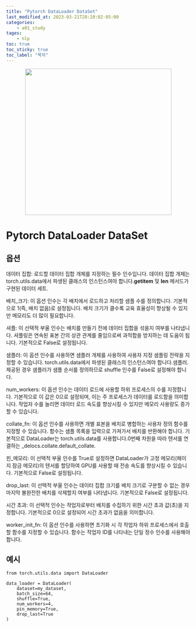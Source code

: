 ```yaml
---
title: "Pytorch DataLoader DataSet"
last_modified_at: 2023-03-21T20:20:02-05:00
categories:
    - a01_study
tages:
    - nlp
toc: true
toc_sticky: true
toc_label: "목차"
---
```



<p align="center">
<img src="../../../image/ai.png" 
width="400" height="400"/>
</p>

# Pytorch DataLoader DataSet

## 옵션
데이터 집합: 로드할 데이터 집합 개체를 지정하는 필수 인수입니다. 데이터 집합 개체는 torch.utils.data에서 파생된 클래스의 인스턴스여야 합니다.__getitem__ 및 __len__ 메서드가 구현된 데이터 세트.

배치_크기: 이 옵션 인수는 각 배치에서 로드하고 처리할 샘플 수를 정의합니다. 기본적으로 1(즉, 배치 없음)로 설정됩니다. 배치 크기가 클수록 교육 효율성이 향상될 수 있지만 메모리도 더 많이 필요합니다.

셔플: 이 선택적 부울 인수는 배치를 만들기 전에 데이터 집합을 섞을지 여부를 나타냅니다. 셔플링은 연속된 표본 간의 상관 관계를 줄임으로써 과적합을 방지하는 데 도움이 됩니다. 기본적으로 False로 설정됩니다.

샘플러: 이 옵션 인수를 사용하면 샘플러 개체를 사용하여 사용자 지정 샘플링 전략을 지정할 수 있습니다. torch.utils.data에서 파생된 클래스의 인스턴스여야 합니다.샘플러. 제공된 경우 샘플러가 샘플 순서를 정의하므로 shuffle 인수를 False로 설정해야 합니다.

num_workers: 이 옵션 인수는 데이터 로드에 사용할 하위 프로세스의 수를 지정합니다. 기본적으로 이 값은 0으로 설정되며, 이는 주 프로세스가 데이터를 로드함을 의미합니다. 작업자 수를 늘리면 데이터 로드 속도를 향상시킬 수 있지만 메모리 사용량도 증가할 수 있습니다.

collate_fn: 이 옵션 인수를 사용하면 개별 표본을 배치로 병합하는 사용자 정의 함수를 지정할 수 있습니다. 함수는 샘플 목록을 입력으로 가져가서 배치를 반환해야 합니다. 기본적으로 DataLoader는 torch.utils.data를 사용합니다.0번째 차원을 따라 텐서를 연결하는 _delocs.collate.default_collate.

핀_메모리: 이 선택적 부울 인수를 True로 설정하면 DataLoader가 고정 메모리(페이지 잠금 메모리)의 텐서를 할당하여 GPU를 사용할 때 전송 속도를 향상시킬 수 있습니다. 기본적으로 False로 설정됩니다.

drop_last: 이 선택적 부울 인수는 데이터 집합 크기를 배치 크기로 구분할 수 없는 경우 마지막 불완전한 배치를 삭제할지 여부를 나타냅니다. 기본적으로 False로 설정됩니다.

시간 초과: 이 선택적 인수는 작업자로부터 배치를 수집하기 위한 시간 초과 값(초)을 지정합니다. 기본적으로 0으로 설정되어 시간 초과가 없음을 의미합니다.

worker_init_fn: 이 옵션 인수를 사용하면 초기화 시 각 작업자 하위 프로세스에서 호출할 함수를 지정할 수 있습니다. 함수는 작업자 ID를 나타내는 단일 정수 인수를 사용해야 합니다.



## 예시
```
from torch.utils.data import DataLoader

data_loader = DataLoader(
    dataset=my_dataset,
    batch_size=64,
    shuffle=True,
    num_workers=4,
    pin_memory=True,
    drop_last=True
)
```
